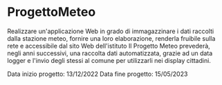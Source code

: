 # ProgettoMeteo
Realizzare un'applicazione Web in grado di immagazzinare i dati raccolti dalla stazione meteo, fornire una loro elaborazione, renderla fruibile sulla rete e accessibile dal sito Web dell'istituto
Il Progetto Meteo prevederà, negli anni successivi, una raccolta dati automatizzata, grazie ad un data logger e l'invio degli stessi al comune per utilizzarli nei display cittadini.

Data inizio progetto: 13/12/2022
Data fine progetto: 15/05/2023

